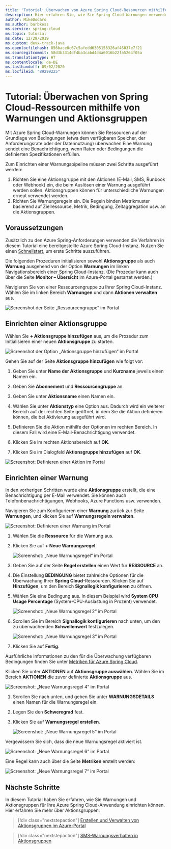 ```yaml
---
title: 'Tutorial: Überwachen von Azure Spring Cloud-Ressourcen mithilfe von Warnungen und Aktionsgruppen | Microsoft-Dokumentation'
description: Hier erfahren Sie, wie Sie Spring Cloud-Warnungen verwenden.
author: MikeDodaro
ms.author: barbkess
ms.service: spring-cloud
ms.topic: tutorial
ms.date: 12/29/2019
ms.custom: devx-track-java
ms.openlocfilehash: 856bace0c67c5afedd6305158326af46037e7f21
ms.sourcegitcommit: 58d3b3314df4ba3cabd4d4a6016b22fa5264f05a
ms.translationtype: HT
ms.contentlocale: de-DE
ms.lasthandoff: 09/02/2020
ms.locfileid: "89299225"
---
```

# <a name="tutorial-how-to-monitor-spring-cloud-resources-using-alerts-and-action-groups"></a>Tutorial: Überwachen von Spring Cloud-Ressourcen mithilfe von Warnungen und Aktionsgruppen

Mit Azure Spring Cloud-Warnungen können Sie Ressourcen auf der Grundlage von Bedingungen (etwa dem verfügbaren Speicher, der Anforderungsrate oder der Datennutzung) überwachen Eine Warnung sendet eine Benachrichtigung, wenn Raten oder Bedingungen die definierten Spezifikationen erfüllen.

Zum Einrichten einer Warnungspipeline müssen zwei Schritte ausgeführt werden: 
1. Richten Sie eine Aktionsgruppe mit den Aktionen (E-Mail, SMS, Runbook oder Webhook) ein, die beim Auslösen einer Warnung ausgeführt werden sollen. Aktionsgruppen können für unterschiedliche Warnungen erneut verwendet werden.
2. Richten Sie Warnungsregeln ein. Die Regeln binden Metrikmuster basierend auf Zielressource, Metrik, Bedingung, Zeitaggregation usw. an die Aktionsgruppen.

## <a name="prerequisites"></a>Voraussetzungen

Zusätzlich zu den Azure Spring-Anforderungen verwenden die Verfahren in diesem Tutorial eine bereitgestellte Azure Spring Cloud-Instanz.  Nutzen Sie einen [Schnellstart](spring-cloud-quickstart.md), um erste Schritte auszuführen.

Die folgenden Prozeduren initialisieren sowohl **Aktionsgruppe** als auch **Warnung** ausgehend von der Option **Warnungen** im linken Navigationsbereich einer Spring Cloud-Instanz. (Die Prozedur kann auch über die Seite **Monitor – Übersicht** im Azure-Portal gestartet werden.) 

Navigieren Sie von einer Ressourcengruppe zu Ihrer Spring Cloud-Instanz. Wählen Sie im linken Bereich **Warnungen** und dann **Aktionen verwalten** aus.

![Screenshot der Seite „Ressourcengruppe“ im Portal](media/alerts-action-groups/action-1-a.png)

## <a name="set-up-action-group"></a>Einrichten einer Aktionsgruppe

Wählen Sie **+ Aktionsgruppe hinzufügen** aus, um die Prozedur zum Initialisieren einer neuen **Aktionsgruppe** zu starten.

![Screenshot der Option „Aktionsgruppe hinzufügen“ im Portal](media/alerts-action-groups/action-1.png)

Gehen Sie auf der Seite **Aktionsgruppe hinzufügen** wie folgt vor:

 1. Geben Sie unter **Name der Aktionsgruppe** und **Kurzname** jeweils einen Namen ein.

 1. Geben Sie **Abonnement** und **Ressourcengruppe** an.

 1. Geben Sie unter **Aktionsname** einen Namen ein.

 1. Wählen Sie unter **Aktionstyp** eine Option aus.  Dadurch wird ein weiterer Bereich auf der rechten Seite geöffnet, in dem Sie die Aktion definieren können, die bei Aktivierung ausgeführt wird.

 1. Definieren Sie die Aktion mithilfe der Optionen im rechten Bereich.  In diesem Fall wird eine E-Mail-Benachrichtigung verwendet.

 1. Klicken Sie im rechten Aktionsbereich auf **OK**.

 1. Klicken Sie im Dialogfeld **Aktionsgruppe hinzufügen** auf **OK**. 

  ![Screenshot: Definieren einer Aktion im Portal](media/alerts-action-groups/action-2.png)

## <a name="set-up-alert"></a>Einrichten einer Warnung 

In den vorherigen Schritten wurde eine **Aktionsgruppe** erstellt, die eine Benachrichtigung per E-Mail verwendet. Sie können auch Telefonbenachrichtigungen, Webhooks, Azure Functions usw. verwenden.  

Navigieren Sie zum Konfigurieren einer **Warnung** zurück zur Seite **Warnungen**, und klicken Sie auf **Warnungsregeln verwalten**.

  ![Screenshot: Definieren einer Warnung im Portal](media/alerts-action-groups/alerts-2.png)

1. Wählen Sie die **Ressource** für die Warnung aus.

1. Klicken Sie auf **+ Neue Warnungsregel**.

   ![Screenshot: „Neue Warnungsregel“ im Portal](media/alerts-action-groups/alerts-3.png)

1. Geben Sie auf der Seite **Regel erstellen** einen Wert für **RESSOURCE** an.

1. Die Einstellung **BEDINGUNG** bietet zahlreiche Optionen für die Überwachung Ihrer **Spring Cloud**-Ressourcen.  Klicken Sie auf **Hinzufügen**, um den Bereich **Signallogik konfigurieren** zu öffnen.

1. Wählen Sie eine Bedingung aus. In diesem Beispiel wird **System CPU Usage Percentage** (System-CPU-Auslastung in Prozent) verwendet.

   ![Screenshot: „Neue Warnungsregel 2“ im Portal](media/alerts-action-groups/alerts-3-1.png)

1. Scrollen Sie im Bereich **Signallogik konfigurieren** nach unten, um den zu überwachenden **Schwellenwert** festzulegen.

   ![Screenshot: „Neue Warnungsregel 3“ im Portal](media/alerts-action-groups/alerts-3-2.png)

1. Klicken Sie auf **Fertig**.

Ausführliche Informationen zu den für die Überwachung verfügbaren Bedingungen finden Sie unter [Metriken für Azure Spring Cloud](spring-cloud-concept-metrics.md#user-metrics-options).

 Klicken Sie unter **AKTIONEN** auf **Aktionsgruppe auswählen**. Wählen Sie im Bereich **AKTIONEN** die zuvor definierte **Aktionsgruppe** aus.

   ![Screenshot: „Neue Warnungsregel 4“ im Portal](media/alerts-action-groups/alerts-3-3.png) 

1. Scrollen Sie nach unten, und geben Sie unter **WARNUNGSDETAILS** einen Namen für die Warnungsregel ein.

1. Legen Sie den **Schweregrad** fest.

1. Klicken Sie auf **Warnungsregel erstellen**.

   ![Screenshot: „Neue Warnungsregel 5“ im Portal](media/alerts-action-groups/alerts-3-4.png)

Vergewissern Sie sich, dass die neue Warnungsregel aktiviert ist.

   ![Screenshot: „Neue Warnungsregel 6“ im Portal](media/alerts-action-groups/alerts-4.png)

Eine Regel kann auch über die Seite **Metriken** erstellt werden:

   ![Screenshot: „Neue Warnungsregel 7“ im Portal](media/alerts-action-groups/alerts-5.png)

## <a name="next-steps"></a>Nächste Schritte

In diesem Tutorial haben Sie erfahren, wie Sie Warnungen und Aktionsgruppen für Ihre Azure Spring Cloud-Anwendung einrichten können. Hier erfahren Sie mehr über Aktionsgruppen:

> [!div class="nextstepaction"]
> [Erstellen und Verwalten von Aktionsgruppen im Azure-Portal](https://docs.microsoft.com/azure/azure-monitor/platform/action-groups)

> [!div class="nextstepaction"]
> [SMS-Warnungsverhalten in Aktionsgruppen](https://docs.microsoft.com/azure/azure-monitor/platform/alerts-sms-behavior)
